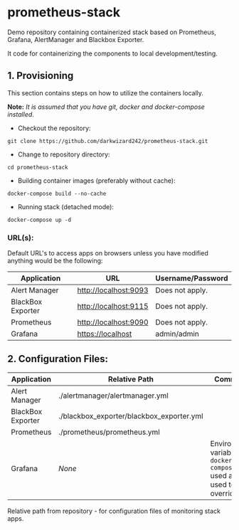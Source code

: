 # prometheus-stack

Demo repository containing containerized stack based on Prometheus, Grafana, AlertManager and Blackbox Exporter.

It code for containerizing the components to local development/testing.

## 1\. Provisioning

This section contains steps on how to utilize the containers locally.

**Note:** _It is assumed that you have git, docker and docker-compose installed_.

- Checkout the repository:

```shell
git clone https://github.com/darkwizard242/prometheus-stack.git
```

- Change to repository directory:

```shell
cd prometheus-stack
```

- Building container images (preferably without cache):

```shell
docker-compose build --no-cache
```

- Running stack (detached mode):

```shell
docker-compose up -d
```

### URL(s):

Default URL's to access apps on browsers unless you have modified anything would be the following:

Application       | URL                     | Username/Password
----------------- | ----------------------- | -----------------
Alert Manager     | <http://localhost:9093> | Does not apply.
BlackBox Exporter | <http://localhost:9115> | Does not apply.
Prometheus        | <http://localhost:9090> | Does not apply.
Grafana           | <https://localhost>     | admin/admin

## 2\. Configuration Files:

Application       | Relative Path                             | Comment
----------------- | ----------------------------------------- | --------------------------------------------------------------------
Alert Manager     | ./alertmanager/alertmanager.yml           |
BlackBox Exporter | ./blackbox_exporter/blackbox_exporter.yml |
Prometheus        | ./prometheus/prometheus.yml               |
Grafana           | _None_                                    | Environment variables in `docker-compose` used are used to override)

Relative path from repository - for configuration files of monitoring stack apps.
